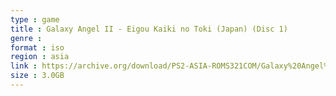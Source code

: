 ```yaml
---
type : game
title : Galaxy Angel II - Eigou Kaiki no Toki (Japan) (Disc 1)
genre : 
format : iso
region : asia
link : https://archive.org/download/PS2-ASIA-ROMS321COM/Galaxy%20Angel%20II%20-%20Eigou%20Kaiki%20no%20Toki%20%28Japan%29%20%28Disc%201%29.7z
size : 3.0GB
---
```

